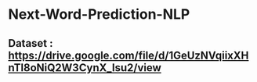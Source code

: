 # Next-Word-Prediction-NLP


## Dataset :  https://drive.google.com/file/d/1GeUzNVqiixXHnTl8oNiQ2W3CynX_lsu2/view
